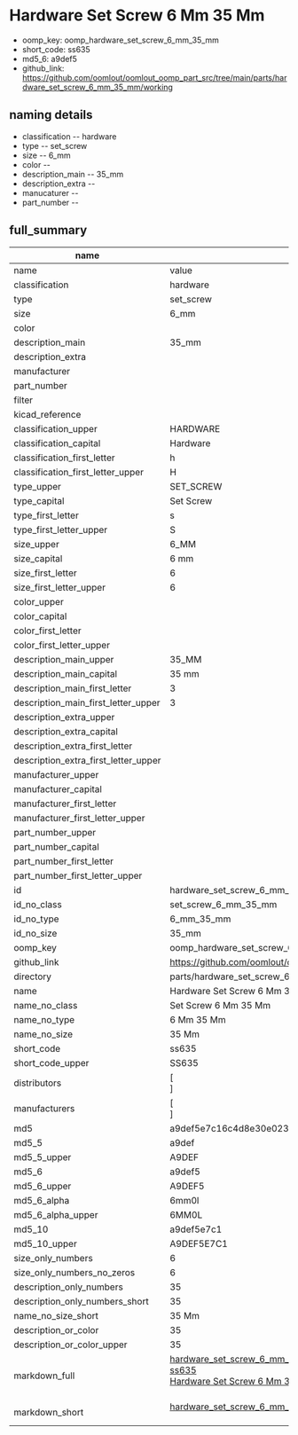# Hardware Set Screw 6 Mm 35 Mm

  
* oomp_key: oomp_hardware_set_screw_6_mm_35_mm 
* short_code: ss635
* md5_6: a9def5  
* github_link: https://github.com/oomlout/oomlout_oomp_part_src/tree/main/parts/hardware_set_screw_6_mm_35_mm/working  
## naming details
* classification -- hardware
* type -- set_screw
* size -- 6_mm
* color -- 
* description_main -- 35_mm
* description_extra -- 
* manucaturer -- 
* part_number -- 





## full_summary
| name | value | 
| --- | --- | 
| name | value | 
| classification | hardware | 
| type | set_screw | 
| size | 6_mm | 
| color |  | 
| description_main | 35_mm | 
| description_extra |  | 
| manufacturer |  | 
| part_number |  | 
| filter |  | 
| kicad_reference |  | 
| classification_upper | HARDWARE | 
| classification_capital | Hardware | 
| classification_first_letter | h | 
| classification_first_letter_upper | H | 
| type_upper | SET_SCREW | 
| type_capital | Set Screw | 
| type_first_letter | s | 
| type_first_letter_upper | S | 
| size_upper | 6_MM | 
| size_capital | 6 mm | 
| size_first_letter | 6 | 
| size_first_letter_upper | 6 | 
| color_upper |  | 
| color_capital |  | 
| color_first_letter |  | 
| color_first_letter_upper |  | 
| description_main_upper | 35_MM | 
| description_main_capital | 35 mm | 
| description_main_first_letter | 3 | 
| description_main_first_letter_upper | 3 | 
| description_extra_upper |  | 
| description_extra_capital |  | 
| description_extra_first_letter |  | 
| description_extra_first_letter_upper |  | 
| manufacturer_upper |  | 
| manufacturer_capital |  | 
| manufacturer_first_letter |  | 
| manufacturer_first_letter_upper |  | 
| part_number_upper |  | 
| part_number_capital |  | 
| part_number_first_letter |  | 
| part_number_first_letter_upper |  | 
| id | hardware_set_screw_6_mm_35_mm | 
| id_no_class | set_screw_6_mm_35_mm | 
| id_no_type | 6_mm_35_mm | 
| id_no_size | 35_mm | 
| oomp_key | oomp_hardware_set_screw_6_mm_35_mm | 
| github_link | https://github.com/oomlout/oomlout_oomp_part_src/tree/main/parts/hardware_set_screw_6_mm_35_mm/working | 
| directory | parts/hardware_set_screw_6_mm_35_mm | 
| name | Hardware Set Screw 6 Mm 35 Mm | 
| name_no_class | Set Screw 6 Mm 35 Mm | 
| name_no_type | 6 Mm 35 Mm | 
| name_no_size | 35 Mm | 
| short_code | ss635 | 
| short_code_upper | SS635 | 
| distributors | [<br>] | 
| manufacturers | [<br>] | 
| md5 | a9def5e7c16c4d8e30e02389639bee9c | 
| md5_5 | a9def | 
| md5_5_upper | A9DEF | 
| md5_6 | a9def5 | 
| md5_6_upper | A9DEF5 | 
| md5_6_alpha | 6mm0l | 
| md5_6_alpha_upper | 6MM0L | 
| md5_10 | a9def5e7c1 | 
| md5_10_upper | A9DEF5E7C1 | 
| size_only_numbers | 6 | 
| size_only_numbers_no_zeros | 6 | 
| description_only_numbers | 35 | 
| description_only_numbers_short | 35 | 
| name_no_size_short | 35 Mm | 
| description_or_color | 35 | 
| description_or_color_upper | 35 | 
| markdown_full | [hardware_set_screw_6_mm_35_mm](https://github.com/oomlout/oomlout_oomp_part_src/tree/main/parts/hardware_set_screw_6_mm_35_mm/working)<br>[ss635](https://github.com/oomlout/oomlout_oomp_part_src/tree/main/parts/hardware_set_screw_6_mm_35_mm/working)<br>[Hardware Set Screw 6 Mm 35 Mm](https://github.com/oomlout/oomlout_oomp_part_src/tree/main/parts/hardware_set_screw_6_mm_35_mm/working)<br><br> | 
| markdown_short | [hardware_set_screw_6_mm_35_mm](https://github.com/oomlout/oomlout_oomp_part_src/tree/main/parts/hardware_set_screw_6_mm_35_mm/working)<br><br> | 
